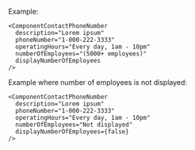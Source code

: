 Example:

    <ComponentContactPhoneNumber
      description="Lorem ipsum"
      phoneNumber="1-000-222-3333"
      operatingHours="Every day, 1am - 10pm"
      numberOfEmployees="(5000+ employees)"
      displayNumberOfEmployees
    />
    
Example where number of employees is not displayed:

    <ComponentContactPhoneNumber
      description="Lorem ipsum"
      phoneNumber="1-000-222-3333"
      operatingHours="Every day, 1am - 10pm"
      numberOfEmployees="Not displayed"
      displayNumberOfEmployees={false}
    />